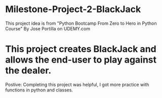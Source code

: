 # Milestone-Project-2-BlackJack
This project idea is from "Python Bootcamp From Zero to Hero in Python Course" By Jose Portilla on UDEMY.com

# This project creates BlackJack and allows the end-user to play against the dealer. 
Postive: Completing this project was helpful, I got more practice with functions in python and classes.
